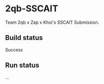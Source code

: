 # 2qb-SSCAIT
Team 2qb x Zap x Khoi's SSCAIT Submission.


## Build status
Success

## Run status
...
